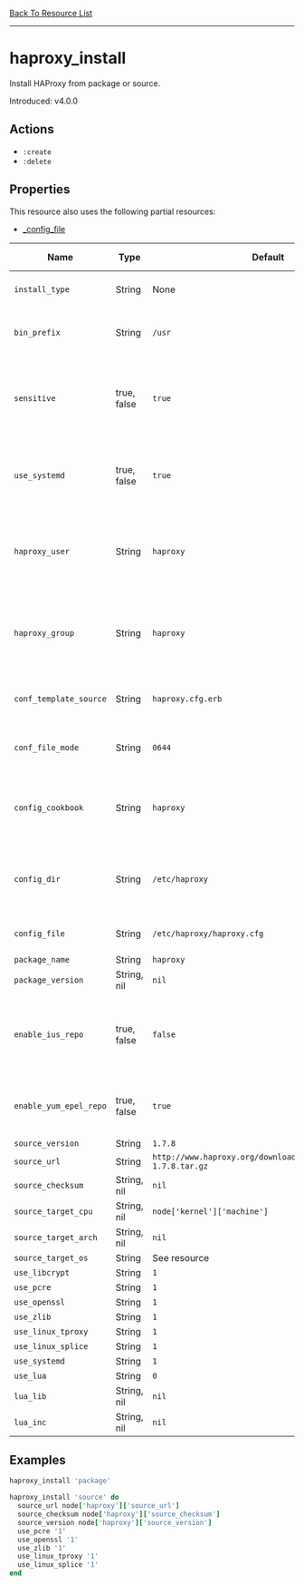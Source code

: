 [Back To Resource List](https://github.com/sous-chefs/haproxy#resources)

---

# haproxy_install

Install HAProxy from package or source.

Introduced: v4.0.0

## Actions

* `:create`
* `:delete`

## Properties

This resource also uses the following partial resources:

* [_config_file](https://github.com/sous-chefs/haproxy/tree/master/documentation/partial_config_file.md)

| Name                   | Type        | Default                                                          | Description                                                                    | Allowed Values      |
| ---------------------- | ----------- | ---------------------------------------------------------------- | ------------------------------------------------------------------------------ | ------------------- |
| `install_type`         | String      | None                                                             | Set the installation type                                                      | `package`, `source` |
| `bin_prefix`           | String      | `/usr`                                                           | Set the source compile prefix                                                  |
| `sensitive`            | true, false | `true`                                                           | Ensure that sensitive resource data is not logged by the chef-client           |
| `use_systemd`          | true, false | `true`                                                           | Evalues whether to use systemd based on the nodes init package                 |
| `haproxy_user`         | String      | `haproxy`                                                        | Similar to "uid" but uses the UID of user name `<user name>` from /etc/passwd  |
| `haproxy_group`        | String      | `haproxy`                                                        | Similar to "gid" but uses the GID of group name `<group name>` from /etc/group |
| `conf_template_source` | String      | `haproxy.cfg.erb`                                                | Source for the HAProxy config template                                         |
| `conf_file_mode`       | String      | `0644`                                                           | Defines the file mode for the config file                                      |
| `config_cookbook`      | String      | `haproxy`                                                        | Used to configure loading config from another cookbook                         |
| `config_dir`           | String      | `/etc/haproxy`                                                   | The directory where the HAProxy configuration resides                          | Valid directory     |
| `config_file`          | String      | `/etc/haproxy/haproxy.cfg`                                       | The HAProxy configuration file                                                 | Valid file name     |
| `package_name`         | String      | `haproxy`                                                        |                                                                                |
| `package_version`      | String, nil | `nil`                                                            |                                                                                |
| `enable_ius_repo`      | true, false | `false`                                                          | Enables the IUS package repo for Centos to install versions >1.5               |
| `enable_yum_epel_repo` | true, false | `true`                                                           | Enables the epel repo for RHEL based operating systems                         |
| `source_version`       | String      | `1.7.8`                                                          |                                                                                |
| `source_url`           | String      | `http://www.haproxy.org/download/1.7.8/src/haproxy-1.7.8.tar.gz` |                                                                                |
| `source_checksum`      | String, nil | `nil`                                                            |                                                                                |
| `source_target_cpu`    | String, nil | `node['kernel']['machine']`                                      |                                                                                |
| `source_target_arch`   | String, nil | `nil`                                                            |                                                                                |
| `source_target_os`     | String      | See resource                                                     |                                                                                |
| `use_libcrypt`         | String      | `1`                                                              |                                                                                | `0`, `1`            |
| `use_pcre`             | String      | `1`                                                              |                                                                                | `0`, `1`            |
| `use_openssl`          | String      | `1`                                                              |                                                                                | `0`, `1`            |
| `use_zlib`             | String      | `1`                                                              |                                                                                | `0`, `1`            |
| `use_linux_tproxy`     | String      | `1`                                                              |                                                                                | `0`, `1`            |
| `use_linux_splice`     | String      | `1`                                                              |                                                                                | `0`, `1`            |
| `use_systemd`          | String      | `1`                                                              |                                                                                | `0`, `1`            |
| `use_lua`              | String      | `0`                                                              | `0`, `1`                                                                       |
| `lua_lib`              | String, nil | `nil`                                                            |                                                                                |
| `lua_inc`              | String, nil | `nil`                                                            |                                                                                |

## Examples

```ruby
haproxy_install 'package'
```

```ruby
haproxy_install 'source' do
  source_url node['haproxy']['source_url']
  source_checksum node['haproxy']['source_checksum']
  source_version node['haproxy']['source_version']
  use_pcre '1'
  use_openssl '1'
  use_zlib '1'
  use_linux_tproxy '1'
  use_linux_splice '1'
end
```
